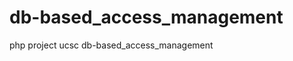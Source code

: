 db-based_access_management
==========================

php project ucsc
db-based_access_management

